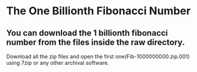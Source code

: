 # The One Billionth Fibonacci Number

## You can download the 1 billionth fibonacci number from the files inside the raw directory.
Download all the zip files and open the first one(Fib-1000000000.zip.001) using 7zip or any other archival software.

